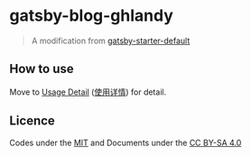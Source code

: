 # gatsby-blog-ghlandy

> A modification from [gatsby-starter-default](https://github.com/gatsbyjs/gatsby-starter-default)

## How to use

Move to [Usage Detail](./markdown/usage-detail.md) ([使用详情](./markdown/usage-detail-zh.md)) for detail.

## Licence

Codes under the [MIT](./LICENSE.md) and Documents under the [CC BY-SA 4.0](https://creativecommons.org/licenses/by-sa/4.0/)
